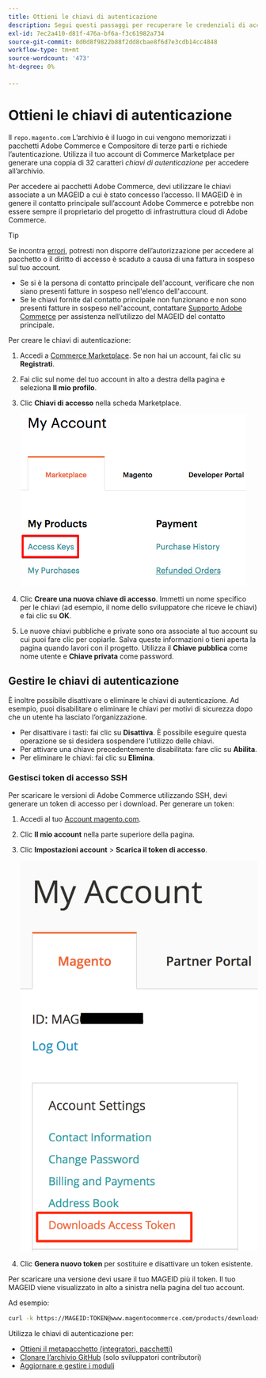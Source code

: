 ```yaml
---
title: Ottieni le chiavi di autenticazione
description: Segui questi passaggi per recuperare le credenziali di accesso ai pacchetti di Adobe Commerce Composer su repo.magento.com.
exl-id: 7ec2a410-d81f-476a-bf6a-f3c61982a734
source-git-commit: 8d0d8f9822b88f2dd8cbae8f6d7e3cdb14cc4848
workflow-type: tm+mt
source-wordcount: '473'
ht-degree: 0%

---
```


# Ottieni le chiavi di autenticazione

Il `repo.magento.com` L’archivio è il luogo in cui vengono memorizzati i pacchetti Adobe Commerce e Compositore di terze parti e richiede l’autenticazione. Utilizza il tuo account di Commerce Marketplace per generare una coppia di 32 caratteri *chiavi di autenticazione* per accedere all’archivio.

Per accedere ai pacchetti Adobe Commerce, devi utilizzare le chiavi associate a un MAGEID a cui è stato concesso l’accesso. Il MAGEID è in genere il contatto principale sull’account Adobe Commerce e potrebbe non essere sempre il proprietario del progetto di infrastruttura cloud di Adobe Commerce.

>[!TIP]
>
>Se incontra [errori](https://experienceleague.adobe.com/docs/commerce-knowledge-base/kb/troubleshooting/deployment/magento-commerce-cloud-repo-could-not-be-accessed-403-forbidden-or-404-not-found-error-when-deploying.html), potresti non disporre dell’autorizzazione per accedere al pacchetto o il diritto di accesso è scaduto a causa di una fattura in sospeso sul tuo account.
>
>* Se si è la persona di contatto principale dell&#39;account, verificare che non siano presenti fatture in sospeso nell&#39;elenco dell&#39;account.
>* Se le chiavi fornite dal contatto principale non funzionano e non sono presenti fatture in sospeso nell&#39;account, contattare [Supporto Adobe Commerce](https://experienceleague.adobe.com/docs/commerce-knowledge-base/kb/help-center-guide/magento-help-center-user-guide.html#submit-ticket) per assistenza nell’utilizzo del MAGEID del contatto principale.

Per creare le chiavi di autenticazione:

1. Accedi a [Commerce Marketplace](https://commercemarketplace.adobe.com/). Se non hai un account, fai clic su **Registrati**.

1. Fai clic sul nome del tuo account in alto a destra della pagina e seleziona **Il mio profilo**.

1. Clic **Chiavi di accesso** nella scheda Marketplace.

   ![Chiavi di accesso sicure a Commerce Marketplace](../../assets/installation/cloud_access-key.png)

1. Clic **Creare una nuova chiave di accesso**. Immetti un nome specifico per le chiavi (ad esempio, il nome dello sviluppatore che riceve le chiavi) e fai clic su **OK**.

1. Le nuove chiavi pubbliche e private sono ora associate al tuo account su cui puoi fare clic per copiarle. Salva queste informazioni o tieni aperta la pagina quando lavori con il progetto. Utilizza il **Chiave pubblica** come nome utente e **Chiave privata** come password.

## Gestire le chiavi di autenticazione

È inoltre possibile disattivare o eliminare le chiavi di autenticazione. Ad esempio, puoi disabilitare o eliminare le chiavi per motivi di sicurezza dopo che un utente ha lasciato l’organizzazione.

* Per disattivare i tasti: fai clic su **Disattiva**. È possibile eseguire questa operazione se si desidera sospendere l&#39;utilizzo delle chiavi.
* Per attivare una chiave precedentemente disabilitata: fare clic su **Abilita**.
* Per eliminare le chiavi: fai clic su **Elimina**.

### Gestisci token di accesso SSH

Per scaricare le versioni di Adobe Commerce utilizzando SSH, devi generare un token di accesso per i download. Per generare un token:

1. Accedi al tuo [Account magento.com](https://account.magento.com/customer/account/login).
1. Clic **Il mio account** nella parte superiore della pagina.
1. Clic **Impostazioni account** > **Scarica il token di accesso**.

   ![Accedere alle chiavi](../../assets/installation/connect_keys1.png)

1. Clic **Genera nuovo token** per sostituire e disattivare un token esistente.

Per scaricare una versione devi usare il tuo MAGEID più il token. Il tuo MAGEID viene visualizzato in alto a sinistra nella pagina del tuo account.

Ad esempio:

```bash
curl -k https://MAGEID:TOKEN@www.magentocommerce.com/products/downloads/info/help
```

Utilizza le chiavi di autenticazione per:

* [Ottieni il metapacchetto (integratori, pacchetti)](../composer.md)
* [Clonare l’archivio GitHub](https://developer.adobe.com/commerce/contributor/guides/install/clone-repository/) (solo sviluppatori contributori)
* [Aggiornare e gestire i moduli](../../upgrade/modules/upgrade.md)
